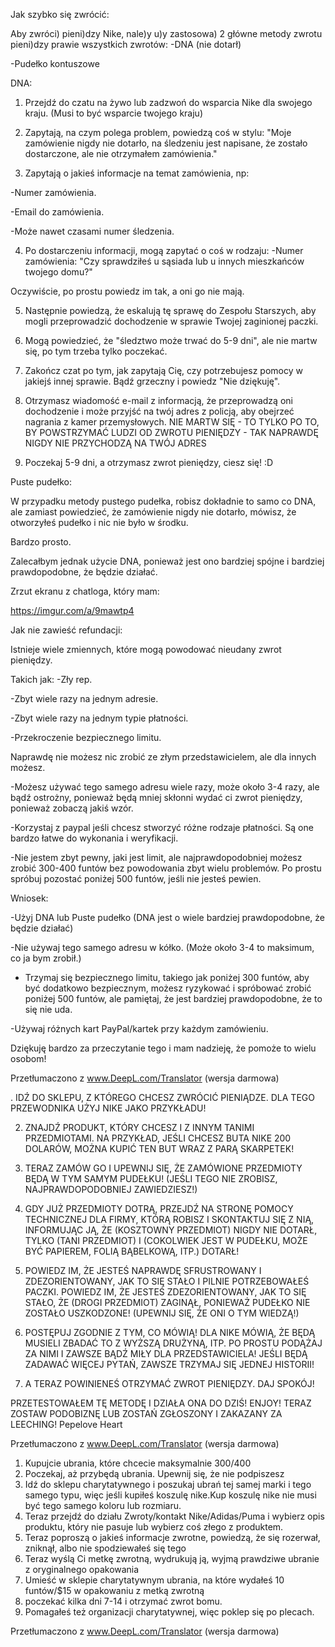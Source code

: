  Jak szybko się zwrócić:

 

Aby zwróci) pieni)dzy Nike, nale)y u)y zastosowa) 2 główne metody zwrotu pieni)dzy prawie wszystkich zwrotów:
-DNA (nie dotarł)

-Pudełko kontuszowe

 

DNA:

 

1) Przejdź do czatu na żywo lub zadzwoń do wsparcia Nike dla swojego kraju. (Musi to być wsparcie twojego kraju)

 

2) Zapytają, na czym polega problem, powiedzą coś w stylu:
"Moje zamówienie nigdy nie dotarło, na śledzeniu jest napisane, że zostało dostarczone, ale nie otrzymałem zamówienia."

 

3) Zapytają o jakieś informacje na temat zamówienia, np:

-Numer zamówienia.

-Email do zamówienia.

-Może nawet czasami numer śledzenia.

4) Po dostarczeniu informacji, mogą zapytać o coś w rodzaju: -Numer zamówienia:
"Czy sprawdziłeś u sąsiada lub u innych mieszkańców twojego domu?"

Oczywiście, po prostu powiedz im tak, a oni go nie mają.

 

5) Następnie powiedzą, że eskalują tę sprawę do Zespołu Starszych, aby mogli przeprowadzić dochodzenie w sprawie Twojej zaginionej paczki.

 

6) Mogą powiedzieć, że "śledztwo może trwać do 5-9 dni", ale nie martw się, po tym trzeba tylko poczekać.

 

7) Zakończ czat po tym, jak zapytają Cię, czy potrzebujesz pomocy w jakiejś innej sprawie. Bądź grzeczny i powiedz "Nie dziękuję".

 

8) Otrzymasz wiadomość e-mail z informacją, że przeprowadzą oni dochodzenie i może przyjść na twój adres z policją, aby obejrzeć nagrania z kamer przemysłowych.
NIE MARTW SIĘ - TO TYLKO PO TO, BY POWSTRZYMAĆ LUDZI OD ZWROTU PIENIĘDZY - TAK NAPRAWDĘ NIGDY NIE PRZYCHODZĄ NA TWÓJ ADRES

 

9) Poczekaj 5-9 dni, a otrzymasz zwrot pieniędzy, ciesz się! :D

 

Puste pudełko:

 

W przypadku metody pustego pudełka, robisz dokładnie to samo co DNA, ale zamiast powiedzieć, że zamówienie nigdy nie dotarło, mówisz, że otworzyłeś pudełko i nic nie było w środku.

Bardzo prosto.

Zalecałbym jednak użycie DNA, ponieważ jest ono bardziej spójne i bardziej prawdopodobne, że będzie działać.

 

 

Zrzut ekranu z chatloga, który mam:

 

https://imgur.com/a/9mawtp4

 

Jak nie zawieść refundacji:

 

Istnieje wiele zmiennych, które mogą powodować nieudany zwrot pieniędzy.

Takich jak:
-Zły rep.

-Zbyt wiele razy na jednym adresie.

-Zbyt wiele razy na jednym typie płatności.

-Przekroczenie bezpiecznego limitu.

 

Naprawdę nie możesz nic zrobić ze złym przedstawicielem, ale dla innych możesz.

 

-Możesz używać tego samego adresu wiele razy, może około 3-4 razy, ale bądź ostrożny, ponieważ będą mniej skłonni wydać ci zwrot pieniędzy, ponieważ zobaczą jakiś wzór.

 

-Korzystaj z paypal jeśli chcesz stworzyć różne rodzaje płatności. Są one bardzo łatwe do wykonania i weryfikacji.

 

-Nie jestem zbyt pewny, jaki jest limit, ale najprawdopodobniej możesz zrobić 300-400 funtów bez powodowania zbyt wielu problemów. Po prostu spróbuj pozostać poniżej 500 funtów, jeśli nie jesteś pewien.

 

Wniosek:

-Użyj DNA lub Puste pudełko (DNA jest o wiele bardziej prawdopodobne, że będzie działać)

-Nie używaj tego samego adresu w kółko. (Może około 3-4 to maksimum, co ja bym zrobił.)

- Trzymaj się bezpiecznego limitu, takiego jak poniżej 300 funtów, aby być dodatkowo bezpiecznym, możesz ryzykować i spróbować zrobić poniżej 500 funtów, ale pamiętaj, że jest bardziej prawdopodobne, że to się nie uda.

-Używaj różnych kart PayPal/kartek przy każdym zamówieniu.

Dziękuję bardzo za przeczytanie tego i mam nadzieję, że pomoże to wielu osobom! 

Przetłumaczono z www.DeepL.com/Translator (wersja darmowa)

. IDŹ DO SKLEPU, Z KTÓREGO CHCESZ ZWRÓCIĆ PIENIĄDZE. DLA TEGO PRZEWODNIKA UŻYJ NIKE JAKO PRZYKŁADU!

2. ZNAJDŹ PRODUKT, KTÓRY CHCESZ I Z INNYM TANIMI PRZEDMIOTAMI. NA PRZYKŁAD, JEŚLI CHCESZ BUTA NIKE 200 DOLARÓW, MOŻNA KUPIĆ TEN BUT WRAZ Z PARĄ SKARPETEK!
3. TERAZ ZAMÓW GO I UPEWNIJ SIĘ, ŻE ZAMÓWIONE PRZEDMIOTY BĘDĄ W TYM SAMYM PUDEŁKU! (JEŚLI TEGO NIE ZROBISZ, NAJPRAWDOPODOBNIEJ ZAWIEDZIESZ!)

4. GDY JUŻ PRZEDMIOTY DOTRĄ, PRZEJDŹ NA STRONĘ POMOCY TECHNICZNEJ DLA FIRMY, KTÓRĄ ROBISZ I SKONTAKTUJ SIĘ Z NIĄ, INFORMUJĄC JĄ, ŻE (KOSZTOWNY PRZEDMIOT) NIGDY NIE DOTARŁ, TYLKO (TANI PRZEDMIOT) I (COKOLWIEK JEST W PUDEŁKU, MOŻE BYĆ PAPIEREM, FOLIĄ BĄBELKOWĄ, ITP.) DOTARŁ! 

5. POWIEDZ IM, ŻE JESTEŚ NAPRAWDĘ SFRUSTROWANY I ZDEZORIENTOWANY, JAK TO SIĘ STAŁO I PILNIE POTRZEBOWAŁEŚ PACZKI. POWIEDZ IM, ŻE JESTEŚ ZDEZORIENTOWANY, JAK TO SIĘ STAŁO, ŻE (DROGI PRZEDMIOT) ZAGINĄŁ, PONIEWAŻ PUDEŁKO NIE ZOSTAŁO USZKODZONE! (UPEWNIJ SIĘ, ŻE ONI O TYM WIEDZĄ!) 

6. POSTĘPUJ ZGODNIE Z TYM, CO MÓWIĄ! DLA NIKE MÓWIĄ, ŻE BĘDĄ MUSIELI ZBADAĆ TO Z WYŻSZĄ DRUŻYNĄ, ITP. PO PROSTU PODĄŻAJ ZA NIMI I ZAWSZE BĄDŹ MIŁY DLA PRZEDSTAWICIELA! JEŚLI BĘDĄ ZADAWAĆ WIĘCEJ PYTAŃ, ZAWSZE TRZYMAJ SIĘ JEDNEJ HISTORII!

7. A TERAZ POWINIENEŚ OTRZYMAĆ ZWROT PIENIĘDZY. DAJ SPOKÓJ! 

PRZETESTOWAŁEM TĘ METODĘ I DZIAŁA ONA DO DZIŚ! ENJOY! TERAZ ZOSTAW PODOBIZNĘ LUB ZOSTAŃ ZGŁOSZONY I ZAKAZANY ZA LEECHING!  Pepelove Heart  

Przetłumaczono z www.DeepL.com/Translator (wersja darmowa)

1. Kupujcie ubrania, które chcecie maksymalnie 300$/400$
2. Poczekaj, aż przybędą ubrania. Upewnij się, że nie podpiszesz
3. Idź do sklepu charytatywnego i poszukaj ubrań tej samej marki i tego samego typu, więc jeśli kupiłeś koszulę nike.Kup koszulę nike nie musi być tego samego koloru lub rozmiaru.
4. Teraz przejdź do działu Zwroty/kontakt Nike/Adidas/Puma i wybierz opis produktu, który nie pasuje lub wybierz coś złego z produktem.
5. Teraz poproszą o jakieś informacje zwrotne, powiedzą, że się rozerwał, zniknął, albo nie spodziewałeś się tego
6. Teraz wyślą Ci metkę zwrotną, wydrukują ją, wyjmą prawdziwe ubranie z oryginalnego opakowania
7. Umieść w sklepie charytatywnym ubrania, na które wydałeś 10 funtów/$15 w opakowaniu z metką zwrotną
8. poczekać kilka dni 7-14 i otrzymać zwrot bomu.
9. Pomagałeś też organizacji charytatywnej, więc poklep się po plecach.                   


Przetłumaczono z www.DeepL.com/Translator (wersja darmowa)
